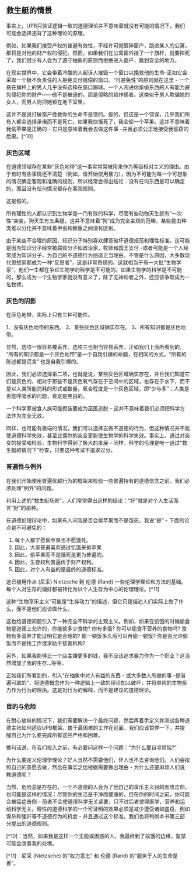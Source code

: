 ## 救生艇的情景

事实上，UPB只验证逻辑一致的道德理论并不意味着就没有可能的情况下，我们可能会选择违背了这种理论的原理。

例如，如果我们接受产权的普遍有效性，不经许可就砸碎窗户，跳进某人的公寓，那将是对他的财产权的侵犯。然而，如果我们在公寓窗外挂了一个旗杆，就要摔死了，我们很少有人会为了遵守抽象的原则而拒绝进入窗户，跳到安全的地方。

在现实世界中，它会带着冷酷的人起诉人摧毁一个窗口以挽救他的生命–正如它会采取一个极不负责任的人拒绝支付赔偿的窗口。“可避免性”的原则就在这里 - 一个悬在旗杆上的男人几乎没有选择在窗口踢球。一个人闯进你家偷东西的人有能力避免侵犯你的财产——他不是被迫的，而是侵略的始作俑者。这类似于男人欺骗她的女人，而男人则把她锁在地下室里。

这并不是说打破窗户挽救你的生命不是错的。是的，但这是一个错误，几乎我们所有人都会选择承诺而不是死亡。如果我快饿死了，我会偷一个苹果。这并不意味着我偷苹果是正确的 - 它只是意味着我会去做这件事 -并且必须公正地接受我偷窃的后果。[^10]

### 灰色区域

在道德领域存在某些“灰色地带”这一事实常常被用来作为等级相对主义的理由。由于有时有些事情还不清楚（例如，谁开始使用暴力），因为不可能为每一个可想象的情况确定客观和准确的规则，所以经常会得出结论：没有任何东西是可以确定的，而且没有任何情况都存在客观规则。

这是假的。

所有理性的人都认识到生物学是一门有效的科学，尽管有些动物天生就有“一次性”突变。狗天生有五条腿，这并不意味着“狗”成为完全主观的范畴。某些昆虫种类难以分化并不意味着甲虫和鲸鱼之间没有区别。

由于某些不合理的原因，知识分子特别喜欢肆意破坏道德规范和理性标准。这可能是因为知识分子经常被腐败分子如政治家，牧师和国王支付 -或者可能是一个人经常成为知识分子，为自己的不道德行为创造正当理由。不管是什么原因，大多数现代思想家都成为一种“反思者”，这是非常奇怪的。这就相当于有一大批“生物学家”，他们一生都在争论生物学的科学是不可能的。如果生物学的科学是不可能的，那么成为一个生物学家就没有意义了，除了无神论者之外，还应该争取成为一名牧师。

### 灰色的阴影

在灰色地带，实际上只有三种可能性。

1、没有灰色地带的东西。
2、某些灰色区域确实存在。
3、所有知识都是灰色地带。

显然，选项一很容易被丢弃。选项三也相当容易丢弃。正如我们上面所看到的, “所有的知识都是一个灰色地带”是一个自我引爆的命题，在相同的方式，“所有的陈述都是谎言” 也是自我引爆的。

因此，我们必须选择第二项，也就是说，某些灰色区域确实存在，并且我们知道它们是灰色的，相对于那些不是灰色氧气存在于空间中的区域，也存在于水下，而不是以人类所能消耗的形式或数量。氧合程度是一个灰色区域，即“少与多”；人类是否能呼吸水的问题，肯定是黑白的。

一个科学家被食人族可能假装要成为巫医逃脱 – 这并不意味着我们必须把科学方法作为完全无效。

同样，也可能有极端的情况，我们可以选择去做不道德的行为，但这种情况并不能使道德科学失效，甚至比偶尔的突变更能使生物学的科学失效。事实上，通过对突变的接受和检验，生物科学得到了极大的发展 - 同样，科学的伦理是唯一通过“救生艇的情况下”检查，只要这种考试不追求过分。

### 普遍性与例外

在我们开始使用普遍优越行为的框架来检验一些普遍持有的道德信念之前，我们必须处理“例外”的问题。

利用上述的“救生艇场景”，人们常常得出这样的结论：“好”就是对个人生活而言“好”的那种。

在道德伦理辩论中，如果有人问我是否会偷苹果而不是饿死，我说“是” - 下面的论点是不可避免的：

1.  每个人都宁愿偷苹果也不愿饿死。
2.  因此，大家普遍喜欢通过饥饿来偷苹果
3.  因此，偷苹果而不是饿死是更为普遍的。
4.  因此，生存权利普遍优于财产权利。
5.  因此，对个人有益的是最终的道德标准。

这已被用作从 (尼采) Nietzsche 到 伦德 (Rand) 一些伦理学理论和方法的基础。每个人对生存的偏好都被转化为以个人生存为中心的伦理理论。[^11]

这种“生物享乐主义”可能是“生存动力”的描述，但它只是描述人们实际上做了什么，而不是他们应该做什么。

这也给道德问题引入了一种完全不科学的主观主义。例如，如果在饥饿的时候偷食物是道德上允许的，你能偷多少食物? 你有多饿? 你可以偷食不营养的食物吗? 食物有多营养才能证明它是合理的? 偷一顿饭多久后可以再偷一顿饭? 你是否允许偷饭而不是找工作或求助于慈善机构?

另外，如果我能够比一个店主赚更多的钱，我不应该追求暴力作为一个职业？这当然增加了我的生存…等等。

正如我们所看到的，引入“在抽象中对人有益的东西 - 或大多数人所做的事 -是普遍可取的”，将道德概念作为一种逻辑上一致的理论加以破坏，并将单纯的生物驱力作为行为的理由。这是对行为的解释，而不是建议的道德理论。

### 目的与危险

在耐心放纵的情况下，我们需要解决一个最终问题，然后再着手定义并测试各种道德主张如何适应UPB框架。由于最困难的工作在前面，我们应该暂停一下，并提醒自己为什么要完成所有这些严格和困难。

换句话说，在我们投入之前，有必要问这样一个问题：“为什么要自寻烦恼?”

为什么要定义伦理学理论？好人当然不需要他们，坏人也不去咨询他们。人们会按照自己的意愿去做，然后在事实之后根据需要做出理由 - 为什么还要麻烦人们说教道德呢？

当然，危险总是存在的，一个不道德的人会为了他自己的享乐主义目的而攻击你。也可能是这样的情况：尽管你的生活是干净而健康的，但在你的时间之前，你可能会被癌症击倒 – 前者不会使道德科学无关紧要，只不过后者使得医学，营养和运动科学无关。理性的道德科学的一个可证明的效果必须是减少遭受诸如盗窃，例如谋杀和强奸等不道德行为的机会 - 并且通过这个标准，我们也将判断本书第三部分提出的道德规则。 

[^10]：当然，如果我是这样一个无能或困惑的人，我最终到了挨饿的边缘，监禁可能会改善我的处境。

[^11]：尼采 (Nietzsche) 的“权力意志” 和 伦德 (Rand) 的“服务于人的生命是善”。

